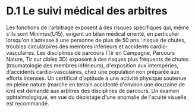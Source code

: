 # D.1 Le suivi médical des arbitres

Les fonctions de l'arbitrage exposent à des risques spécifiques qui, même s'ils sont Minimes(U15), exigent
un bilan médical orienté, en particulier lorsqu'on s’adresse à une personne de plus de 50 ans : risque de
chutes, troubles circulatoires des membres inférieurs et accidents cardio-vasculaires.
Les disciplines de parcours (Tir en Campagne, Parcours Nature, Tir sur cibles 3D) exposent à des risques
plus fréquents de chutes (traumatologie des membres inférieurs), d'exposition aux intempéries, d'accidents
cardio-vasculaires, chez une population non préparée aux efforts intenses.
Un certificat d'aptitude à une activité physique soutenue en pleine nature (marche en terrain accidenté
d'environ une douzaine de km) est demandé aux arbitres des disciplines de parcours.
Un examen ophtalmologique, en vue du dépistage d'une anomalie de l'acuité visuelle, est recommandé.
